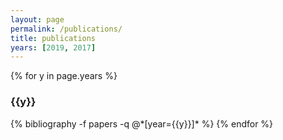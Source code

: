 ```yaml
---
layout: page
permalink: /publications/
title: publications
years: [2019, 2017]
---
```


{% for y in page.years %}
  <h3 class="year">{{y}}</h3>
  {% bibliography -f papers -q @*[year={{y}}]* %}
{% endfor %}
